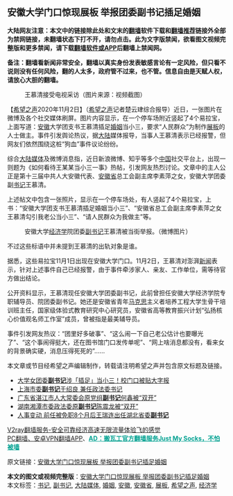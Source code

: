  <h2>安徽大学门口惊现展板 举报团委副书记插足婚姻</h2> <p class="notice"><b>大陆网友注意：本文中的链接除此处和文末的<a href="https://github.com/bannedbook/fanqiang" >翻墙</a>软件下载和<a href="https://github.com/killgcd/justmysocks/blob/master/README.md">翻墙推荐</a>链接外全部为禁网链接，未翻墙状态下打不开，请勿点击。此为文字版禁闻，欲看图文视频完整版和更多禁闻，请下载<a href="https://github.com/bannedbook/fanqiang">翻墙软件或APP</a>后翻墙上禁闻网。</p><p>备注：翻墙看新闻非常安全，翻墙以真实身份发表敏感言论有一定风险，但只看不说则没有任何风险，翻的人太多，政府管不过来，也不管。信息自由是天赋人权，请放心大胆的翻墙。</b></p>  <div class="entry"> <figure><figcaption>王慕清接受电视采访（图片来源：视频截图）</figcaption></figure> <p>【<span class='wp_keywordlink_affiliate'><a href="https://www.soundofhope.org" title="希望之声" target="_blank">希望之声</a></span>2020年11月2日】（<a href="https://www.bannedbook.org/bnews/tag/%e5%b8%8c%e6%9c%9b%e4%b9%8b%e5%a3%b0/" class="st_tag internal_tag" rel="tag" title="标签 希望之声 下的日志">希望之声</a>记者楚云珒综合报导）近日，一张图片在微博及各个社交媒体刷屏。图片内容显示，在一个停车场附近竖起了4个易拉宝，上面写道：<a href="https://www.bannedbook.org/bnews/tag/%e5%ae%89%e5%be%bd/" class="st_tag internal_tag" rel="tag" title="标签 安徽 下的日志">安徽</a>大学团支书王慕清插足<a href="https://www.bannedbook.org/bnews/tag/%e5%a9%9a%e5%a7%bb/" class="st_tag internal_tag" rel="tag" title="标签 婚姻 下的日志">婚姻</a>当小三，要求“人民群众”为制作<a href="https://www.bannedbook.org/bnews/tag/%E5%B1%95%E6%9D%BF/" class="st_tag internal_tag" rel="tag" title="标签 展板 下的日志">展板</a>的人士做主。事件引发舆论热议，据<span class='wp_keywordlink_affiliate'><a href="https://www.bannedbook.org/" title="大陆" target="_blank">大陆</a></span>媒体报导，当事人王慕清表示已经报警，但网友们依然围绕这桩“狗血”事件议论纷纷。</p> <p>综合<a href="https://www.bannedbook.org/bnews/tag/%E5%A4%A7%E9%99%86%E5%AA%92%E4%BD%93/" class="st_tag internal_tag" rel="tag" title="标签 大陆媒体 下的日志">大陆媒体</a>及微博消息指，近日新浪微博、知乎等多个<span class='wp_keywordlink_affiliate'><a href="https://www.bannedbook.org/" title="中国" target="_blank">中国</a></span>社交平台上，出现一则题为《如何看待王某某当小三一事》热帖，引发网友热烈讨论。文章中的主人公正是第十三届中共人大安徽代表、<a href="https://www.bannedbook.org/bnews/tag/%E5%AE%89%E5%BE%BD%E7%9C%81/" class="st_tag internal_tag" rel="tag" title="标签 安徽省 下的日志">安徽省</a>总工会副主席李素萍之女，安徽大学团委副<a href="https://www.bannedbook.org/bnews/tag/%e4%b9%a6%e8%ae%b0/" class="st_tag internal_tag" rel="tag" title="标签 书记 下的日志">书记</a>王慕清。</p> <p>上述帖文中包含一张照片，显示在一个停车场处，有人竖起了4个易拉宝，上书：“安徽大学团支书王慕清插足婚姻当小三”、“安徽省总工会副主席李素萍之女王慕清勾引我老公当小三”、“请人民群众为我做主”等。</p>  <figure><figcaption>安徽大学<a href="https://www.bannedbook.org/bnews/tag/%E7%BB%8F%E6%B5%8E%E5%AD%A6/" class="st_tag internal_tag" rel="tag" title="标签 经济学 下的日志">经济学</a>院团委<a href="https://www.bannedbook.org/bnews/tag/%E5%89%AF%E4%B9%A6%E8%AE%B0/" class="st_tag internal_tag" rel="tag" title="标签 副书记 下的日志">副书记</a>王慕清被当街举报。（微博图片）</figcaption></figure> <p>不过这些标语中并未提到王慕清的出轨对象是谁。</p> <p>据悉，这些易拉宝11月1日出现在安徽大学门口。11月2日，王慕清对澎湃<span class='wp_keywordlink_affiliate'><a href="https://www.bannedbook.org/" title="新闻">新闻</a></span>表示，针对上述事件自己已经报警，由于事件牵涉家人、亲友、工作单位，需等待官方做出结论。</p> <p>公开资料显示，王慕清现任安徽大学团委副书记，此前曾担任安徽大学经济学院专职辅导员、院团委副书记。她还是安徽省青年<span class='wp_keywordlink'><a href="https://www.bannedbook.org/forum2/topic105.html" title="《马克思的成魔之路》" target="_blank">马克思</a></span>主义者培养工程大学生骨干培训班主任，国家级体验式教育研究中心研究员，安徽省高等教育振兴计划“弘扬核心价值观名师工作室”成员，曾被指是最美辅导员。</p>  <p>事件引发网友热议：“团里好多破事”、“这么闹一下自己老公估计也要曝光了”、“这个事闹得挺大，还在图书馆门口发传单呢”、“网上啥消息都没有，看来女的背景确实硬，消息压得死死的”&#8230;&#8230;</p> <p>本文章或节目经希望之声编辑制作，转载请注明希望之声并包含原文标题及链接。</p> <ul class='op-related-articles' title='相关阅读'> <li><a href='https://www.bannedbook.org/bnews/cnnews/20201102/1424334.html' target='_blank'>大学女团委<b>副书记</b>涉「插足」当小三！校门口被贴大字报</a></li> <li><a href='https://www.bannedbook.org/bnews/cnnews/20201030/1422501.html' target='_blank'>上海市委<b>副书记</b>于绍良 兼任政法委书记</a></li> <li><a href='https://www.bannedbook.org/bnews/baitai/20201027/1421181.html' target='_blank'>广东省湛江市人大常委会原党组<b>副书记</b>何鑫被“双开”</a></li> <li><a href='https://www.bannedbook.org/bnews/baitai/20201020/1417163.html' target='_blank'>湖南湘潭市委政法委原<b>副书记</b>陈震龙被“双开”</a></li> <li><a href='https://www.bannedbook.org/bnews/baitai/20201018/1416148.html' target='_blank'>人事变动 前任被免职8个月后王瑞连出任湖北省委<b>副书记</b></a></li> </ul> <p class="texttj"> <a href="https://www.bannedbook.org/forum23/topic22702.html" target="_blank">V2ray翻墙服务-安全可靠经济高速无限流量体验飞的感觉</a><br/> <a href="https://github.com/bannedbook/fanqiang/wiki/%E7%A6%81%E9%97%BB%E7%BD%91%E5%AE%89%E5%8D%93%E7%BF%BB%E5%A2%99%E6%96%B0%E9%97%BBAPP" target="_blank">PC翻墙、安卓VPN翻墙APP</a>、<span onclick="window.open('https://github.com/killgcd/justmysocks/blob/master/README.md')" style="font-weight:bold;color:#00A191;cursor:pointer;text-decoration:underline;outline:none">AD：搬瓦工官方翻墙服务Just My Socks，不怕被墙</span></p><p>原文链接：<a class="src_link"  href="https://www.soundofhope.org/post/438457" target="_blank">安徽大学门口惊现展板 举报团委副书记插足婚姻</a></p> <a name='sharetosocial'></a>       <div><b>本文的图文或视频完整版</b>：<a href='https://www.bannedbook.org/bnews/comments/20201102/1424437.html'>安徽大学门口惊现展板 举报团委副书记插足婚姻</a></div>  </div><!--END ENTRY--> <div class="postfooter"> <div>本文标签：<a href="https://www.bannedbook.org/bnews/tag/%e4%b9%a6%e8%ae%b0/" rel="tag">书记</a>, <a href="https://www.bannedbook.org/bnews/tag/%E5%89%AF%E4%B9%A6%E8%AE%B0/" rel="tag">副书记</a>, <a href="https://www.bannedbook.org/bnews/tag/%E5%A4%A7%E9%99%86%E5%AA%92%E4%BD%93/" rel="tag">大陆媒体</a>, <a href="https://www.bannedbook.org/bnews/tag/%e5%a9%9a%e5%a7%bb/" rel="tag">婚姻</a>, <a href="https://www.bannedbook.org/bnews/tag/%e5%ae%89%e5%be%bd/" rel="tag">安徽</a>, <a href="https://www.bannedbook.org/bnews/tag/%E5%AE%89%E5%BE%BD%E7%9C%81/" rel="tag">安徽省</a>, <a href="https://www.bannedbook.org/bnews/tag/%E5%B1%95%E6%9D%BF/" rel="tag">展板</a>, <a href="https://www.bannedbook.org/bnews/tag/%e5%b8%8c%e6%9c%9b%e4%b9%8b%e5%a3%b0/" rel="tag">希望之声</a>, <a href="https://www.bannedbook.org/bnews/tag/%E7%BB%8F%E6%B5%8E%E5%AD%A6/" rel="tag">经济学</a></div>  </div><!--END POSTFOOTER--> 